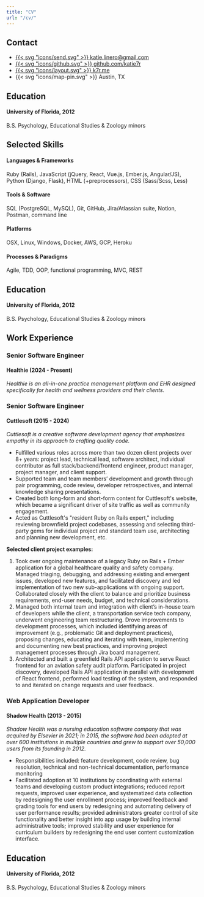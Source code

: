 ```yaml
---
title: "CV"
url: "/cv/"
---
```


<article class="cv">
  <!-- I opted to handle varying position for education the easy way instead of the right way; someday I'll just use flexbox the way it was intended. ¯\_(ツ)_/¯ -->


<section class="cv-side">

  <div class="cv-side-right">

  ## Contact

  - [{{< svg "icons/send.svg" >}} katie.linero@gmail.com](mailto:katie.linero@gmail.com)
  - [{{< svg "icons/github.svg" >}} github.com/katie7r](https://github.com/katie7r)
  - [{{< svg "icons/layout.svg" >}} k7r.me](https://k7r.me)
  - {{< svg "icons/map-pin.svg" >}} Austin, TX

  <div class="cv-edu-print">

  ## Education

  #### University of Florida, 2012

  B.S. Psychology,
  Educational Studies & Zoology minors

  </div>

  </div>

  <div class="cv-side-left">

  ## Selected Skills

  #### Languages & Frameworks

  Ruby (Rails), JavaScript (jQuery, React, Vue.js, Ember.js, Angular/JS), Python (Django, Flask), HTML (+preprocessors), CSS (Sass/Scss, Less)

  #### Tools & Software

  SQL (PostgreSQL, MySQL), Git, GitHub, Jira/Atlassian suite, Notion, Postman, command line

  #### Platforms

  OSX, Linux, Windows, Docker, AWS, GCP, Heroku

  #### Processes & Paradigms

  Agile, TDD, OOP, functional programming, MVC, REST

  </div>

  <div class="cv-edu">

  ## Education

  #### University of Florida, 2012

  B.S. Psychology,
  Educational Studies & Zoology minors

  </div>

</section>
<section class="cv-main">

  ## Work Experience

  ### Senior Software Engineer

  #### Healthie (2024 - Present)

  *Healthie is an all-in-one practice management platform and EHR designed specifically for health and wellness providers and their clients.*

  <!-- I'll populate this once I've had sufficient time in my new position to make some meaningful contributions at Healthie! -->

  ### Senior Software Engineer

  #### Cuttlesoft (2015 - 2024)

  *Cuttlesoft is a creative software development agency that emphasizes empathy in its approach to crafting quality code.*

  - Fulfilled various roles across more than two dozen client projects over 8+ years: project lead, technical lead, software architect, individual contributor as full stack/backend/frontend engineer, product manager, project manager, and client support.
  - Supported team and team members’ development and growth through pair programming, code review, developer retrospectives, and internal knowledge sharing presentations.
  - Created both long-form and short-form content for Cuttlesoft's website, which became a significant driver of site traffic as well as community engagement.
  - Acted as Cuttlesoft's "resident Ruby on Rails expert," including reviewing brownfield project codebases, assessing and selecting third-party gems for individual project and standard team use, architecting and planning new development, etc.

  **Selected client project examples:**

  1. Took over ongoing maintenance of a legacy Ruby on Rails + Ember application for a global healthcare quality and safety company. Managed triaging, debugging, and addressing existing and emergent issues, developed new features, and facilitated discovery and led implementation of two new sub-applications with ongoing support. Collaborated closely with the client to balance and prioritize business requirements, end-user needs, budget, and technical considerations.
  1. Managed both internal team and integration with client’s in-house team of developers while the client, a transportation service tech company, underwent engineering team restructuring. Drove improvements to development processes, which included identifying areas of improvement (e.g., problematic Git and deployment practices), proposing changes, educating and iterating with team, implementing and documenting new best practices, and improving project management processes through Jira board management.
  1. Architected and built a greenfield Rails API application to serve React frontend for an aviation safety audit platform. Participated in project discovery, developed Rails API application in parallel with development of React frontend, performed load testing of the system, and responded to and iterated on change requests and user feedback.

  ### Web Application Developer

  #### Shadow Health (2013 - 2015)

  *Shadow Health was a nursing education software company that was acquired by Elsevier in 2021; in 2015, the software had been adopted at over 600 institutions in multiple countries and grew to support over 50,000 users from its founding in 2012.*

  - Responsibilities included: feature development, code review, bug resolution,
  technical and non-technical documentation, performance monitoring
  - Facilitated adoption at 10 institutions by coordinating with external teams and developing custom product integrations; reduced report requests, improved user experience, and systematized data collection by redesigning the user enrollment process; improved feedback and grading tools for end users by redesigning and automating delivery of user performance results; provided administrators greater control of site functionality and better insight into app usage by building internal administrative tools; improved stability and user experience for curriculum builders by redesigning the end user content customization interface.

</section>

<section class="cv-edu-end">

  ## Education

  #### University of Florida, 2012

  B.S. Psychology,
  Educational Studies & Zoology minors

</section>
</article>
